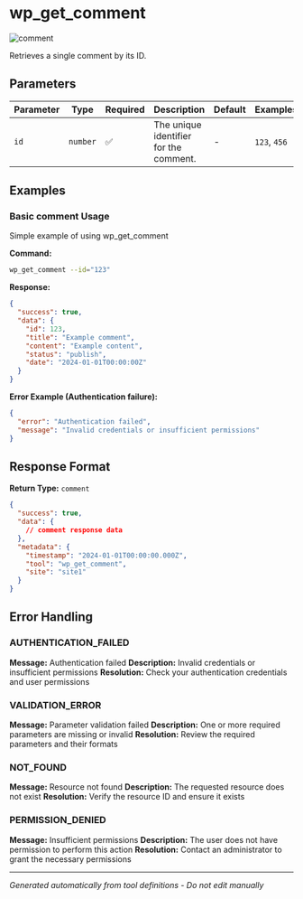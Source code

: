 # wp_get_comment

![comment](https://img.shields.io/badge/category-comment-lightgrey)

Retrieves a single comment by its ID.

## Parameters

| Parameter | Type     | Required | Description                            | Default | Examples     |
| --------- | -------- | -------- | -------------------------------------- | ------- | ------------ |
| `id`      | `number` | ✅       | The unique identifier for the comment. | -       | `123`, `456` |

## Examples

### Basic comment Usage

Simple example of using wp_get_comment

**Command:**

```bash
wp_get_comment --id="123"
```

**Response:**

```json
{
  "success": true,
  "data": {
    "id": 123,
    "title": "Example comment",
    "content": "Example content",
    "status": "publish",
    "date": "2024-01-01T00:00:00Z"
  }
}
```

**Error Example (Authentication failure):**

```json
{
  "error": "Authentication failed",
  "message": "Invalid credentials or insufficient permissions"
}
```

## Response Format

**Return Type:** `comment`

```json
{
  "success": true,
  "data": {
    // comment response data
  },
  "metadata": {
    "timestamp": "2024-01-01T00:00:00.000Z",
    "tool": "wp_get_comment",
    "site": "site1"
  }
}
```

## Error Handling

### AUTHENTICATION_FAILED

**Message:** Authentication failed **Description:** Invalid credentials or insufficient permissions **Resolution:**
Check your authentication credentials and user permissions

### VALIDATION_ERROR

**Message:** Parameter validation failed **Description:** One or more required parameters are missing or invalid
**Resolution:** Review the required parameters and their formats

### NOT_FOUND

**Message:** Resource not found **Description:** The requested resource does not exist **Resolution:** Verify the
resource ID and ensure it exists

### PERMISSION_DENIED

**Message:** Insufficient permissions **Description:** The user does not have permission to perform this action
**Resolution:** Contact an administrator to grant the necessary permissions

---

_Generated automatically from tool definitions - Do not edit manually_
